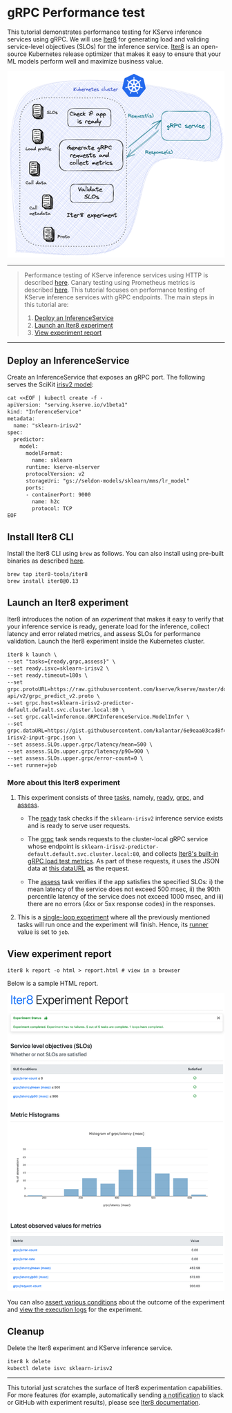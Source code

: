 # gRPC Performance test

This tutorial demonstrates performance testing for KServe inference services using gRPC. We will use [Iter8](https://iter8.tools) for generating load and validing service-level objectives (SLOs) for the inference service. [Iter8](https://iter8.tools) is an open-source Kubernetes release optimizer that makes it easy to ensure that your ML models perform well and maximize business value.

![Iter8 gRPC performanc test](grpc.png)

***

> Performance testing of KServe inference services using HTTP is described [here](README.md). Canary testing using Prometheus metrics is described [here](../canary-testing/README.md). This tutorial focuses on performance testing of KServe inference services with gRPC endpoints. The main steps in this tutorial are:
> 1. [Deploy an InferenceService](#deploy-an-inferenceservice)
> 2. [Launch an Iter8 experiment](#launch-an-iter8-experiment)
> 3. [View experiment report](#view-experiment-report)

***

## Deploy an InferenceService

Create an InferenceService that exposes an gRPC port. The following serves the SciKit [irisv2 model](https://kserve.github.io/website/0.10/modelserving/v1beta1/sklearn/v2/#deploy-with-inferenceservice):

```shell
cat <<EOF | kubectl create -f -
apiVersion: "serving.kserve.io/v1beta1"
kind: "InferenceService"
metadata:
  name: "sklearn-irisv2"
spec:
  predictor:
    model:
      modelFormat:
        name: sklearn
      runtime: kserve-mlserver
      protocolVersion: v2
      storageUri: "gs://seldon-models/sklearn/mms/lr_model"
      ports:
      - containerPort: 9000
        name: h2c
        protocol: TCP
EOF
```

## Install Iter8 CLI
Install the Iter8 CLI using `brew` as follows. You can also install using pre-built binaries as described [here](https://iter8.tools/0.13/getting-started/install/).

```shell
brew tap iter8-tools/iter8
brew install iter8@0.13
```

## Launch an Iter8 experiment
Iter8 introduces the notion of an *experiment* that makes it easy to verify that your inference service is ready, generate load for the inference, collect latency and error related metrics, and assess SLOs for performance validation. Launch the Iter8 experiment inside the Kubernetes cluster.

```shell
iter8 k launch \
--set "tasks={ready,grpc,assess}" \
--set ready.isvc=sklearn-irisv2 \
--set ready.timeout=180s \
--set grpc.protoURL=https://raw.githubusercontent.com/kserve/kserve/master/docs/predict-api/v2/grpc_predict_v2.proto \
--set grpc.host=sklearn-irisv2-predictor-default.default.svc.cluster.local:80 \
--set grpc.call=inference.GRPCInferenceService.ModelInfer \
--set grpc.dataURL=https://gist.githubusercontent.com/kalantar/6e9eaa03cad8f4e86b20eeb712efef45/raw/56496ed5fa9078b8c9cdad590d275ab93beaaee4/sklearn-irisv2-input-grpc.json \
--set assess.SLOs.upper.grpc/latency/mean=500 \
--set assess.SLOs.upper.grpc/latency/p90=900 \
--set assess.SLOs.upper.grpc/error-count=0 \
--set runner=job
```

### More about this Iter8 experiment

1. This experiment consists of three [tasks](https://iter8.tools/0.13/getting-started/concepts/#iter8-experiment), namely, [ready](https://iter8.tools/0.13/user-guide/tasks/ready), [grpc](https://iter8.tools/0.13/user-guide/tasks/grpc), and [assess](https://iter8.tools/0.13/user-guide/tasks/assess).

    * The [ready](https://iter8.tools/0.13/user-guide/tasks/ready) task checks if the `sklearn-irisv2` inference service exists and is ready to serve user requests.

    * The [grpc](https://iter8.tools/0.13/user-guide/tasks/grpc) task sends requests to the cluster-local gRPC service whose endpoint is `sklearn-irisv2-predictor-default.default.svc.cluster.local:80`, and collects [Iter8's built-in gRPC load test metrics](https://iter8.tools/0.13/user-guide/tasks/grpc#metrics). As part of these requests, it uses the JSON data at [this dataURL](https://gist.githubusercontent.com/kalantar/6e9eaa03cad8f4e86b20eeb712efef45/raw/56496ed5fa9078b8c9cdad590d275ab93beaaee4/sklearn-irisv2-input-grpc.json) as the request.

    * The [assess](https://iter8.tools/0.13/user-guide/tasks/assess) task verifies if the app satisfies the specified SLOs: i) the mean latency of the service does not exceed 500 msec, ii) the 90th percentile latency of the service does not exceed 1000 msec, and iii) there are no errors (4xx or 5xx response codes) in the responses.

2. This is a [single-loop experiment](https://iter8.tools/0.13/getting-started/concepts/#iter8-experiment) where all the previously mentioned tasks will run once and the experiment will finish. Hence, its [runner](https://iter8.tools/0.13/getting-started/concepts/#how-it-works) value is set to `job`.

## View experiment report
```shell
iter8 k report -o html > report.html # view in a browser
```

Below is a sample HTML report.

![gRPC report](grpc-report.png)

You can also [assert various conditions](https://iter8.tools/0.13/getting-started/your-first-experiment/#assert-experiment-outcomes) about the outcome of the experiment and [view the execution logs](https://iter8.tools/0.13/getting-started/your-first-experiment/#view-experiment-logs) for the experiment.

## Cleanup
Delete the Iter8 experiment and KServe inference service.

```shell
iter8 k delete
kubectl delete isvc sklearn-irisv2
```

***

This tutorial just scratches the surface of Iter8 experimentation capabilities. For more features (for example, automatically sending [a notification](https://iter8.tools/0.13/user-guide/tasks/slack/#if-parameter) to slack or GitHub with experiment results), please see [Iter8 documentation](https://iter8.tools).
